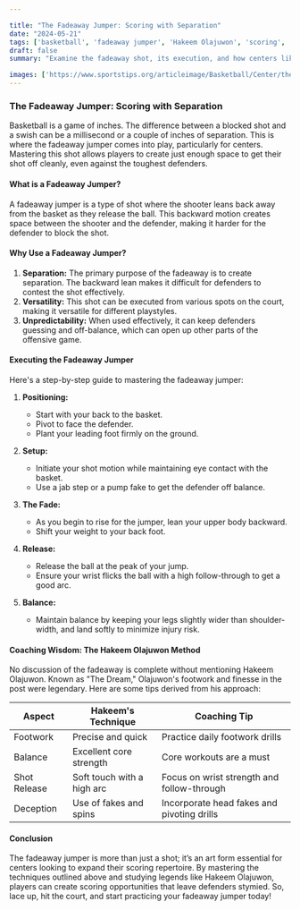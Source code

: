 ```yaml
---

title: "The Fadeaway Jumper: Scoring with Separation"
date: "2024-05-21"
tags: ['basketball', 'fadeaway jumper', 'Hakeem Olajuwon', 'scoring', 'NBA', 'technique', 'skills', 'coaching', 'player knowledge']
draft: false
summary: "Examine the fadeaway shot, its execution, and how centers like Hakeem Olajuwon used it to score over defenders."

images: ['https://www.sportstips.org/articleimage/Basketball/Center/the_fadeaway_jumper_scoring_with_separation.webp']
---
```


### The Fadeaway Jumper: Scoring with Separation

Basketball is a game of inches. The difference between a blocked shot and a swish can be a millisecond or a couple of inches of separation. This is where the fadeaway jumper comes into play, particularly for centers. Mastering this shot allows players to create just enough space to get their shot off cleanly, even against the toughest defenders.

#### What is a Fadeaway Jumper?

A fadeaway jumper is a type of shot where the shooter leans back away from the basket as they release the ball. This backward motion creates space between the shooter and the defender, making it harder for the defender to block the shot.

#### Why Use a Fadeaway Jumper?

1. **Separation:** The primary purpose of the fadeaway is to create separation. The backward lean makes it difficult for defenders to contest the shot effectively.
2. **Versatility:** This shot can be executed from various spots on the court, making it versatile for different playstyles.
3. **Unpredictability:** When used effectively, it can keep defenders guessing and off-balance, which can open up other parts of the offensive game.

#### Executing the Fadeaway Jumper

Here's a step-by-step guide to mastering the fadeaway jumper:

1. **Positioning:**
   - Start with your back to the basket.
   - Pivot to face the defender.
   - Plant your leading foot firmly on the ground.

2. **Setup:**
   - Initiate your shot motion while maintaining eye contact with the basket.
   - Use a jab step or a pump fake to get the defender off balance.

3. **The Fade:**
   - As you begin to rise for the jumper, lean your upper body backward.
   - Shift your weight to your back foot.

4. **Release:**
   - Release the ball at the peak of your jump.
   - Ensure your wrist flicks the ball with a high follow-through to get a good arc.

5. **Balance:**
   - Maintain balance by keeping your legs slightly wider than shoulder-width, and land softly to minimize injury risk.

#### Coaching Wisdom: The Hakeem Olajuwon Method

No discussion of the fadeaway is complete without mentioning Hakeem Olajuwon. Known as "The Dream," Olajuwon's footwork and finesse in the post were legendary. Here are some tips derived from his approach:

| Aspect         | Hakeem's Technique               | Coaching Tip                              |
| -------------- | -------------------------------- | ----------------------------------------- |
| Footwork       | Precise and quick                | Practice daily footwork drills            |
| Balance        | Excellent core strength          | Core workouts are a must                  |
| Shot Release   | Soft touch with a high arc       | Focus on wrist strength and follow-through|
| Deception      | Use of fakes and spins           | Incorporate head fakes and pivoting drills|

#### Conclusion

The fadeaway jumper is more than just a shot; it’s an art form essential for centers looking to expand their scoring repertoire. By mastering the techniques outlined above and studying legends like Hakeem Olajuwon, players can create scoring opportunities that leave defenders stymied. So, lace up, hit the court, and start practicing your fadeaway jumper today!

```